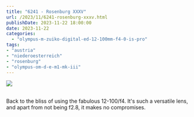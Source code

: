```yaml
---
title: "6241 - Rosenburg XXXV"
url: /2023/11/6241-rosenburg-xxxv.html
publishDate: 2023-11-22 18:00:00
date: 2023-11-22
categories:
  - "olympus-m-zuiko-digital-ed-12-100mm-f4-0-is-pro"
tags:
- "austria"
- "niederoesterreich"
- "rosenburg"
- "olympus-om-d-e-m1-mk-iii"
---
```

<div class="container">
<div class="center"><a target="_blank" href="https://d25zfm9zpd7gm5.cloudfront.net/1200x1200/2020/20200601_113736_lr.jpg"><img class="webfeedsFeaturedVisual" src="https://d25zfm9zpd7gm5.cloudfront.net/0600x0600/2020/20200601_113736_lr.jpg" /></a></div>
</div>
<br />

Back to the bliss of using the fabulous 12-100/f4. It's such
a versatile lens, and apart from not being f2.8, it makes no
compromises.
